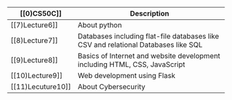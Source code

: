 
| [[0)CS50C]]       | Description                                                                        |
| ----------------- | ---------------------------------------------------------------------------------- |
| [[7)Lecture6]]    | About python                                                                       |
| [[8)Lecture7]]    | Databases including flat-file databases like CSV and relational Databases like SQL |
| [[9)Lecture8]]    | Basics of Internet and website development including HTML, CSS, JavaScript         |
| [[10)Lecture9]]   | Web development using Flask                                                        |
| [[11)Lecuture10]] | About Cybersecurity                                                                |
